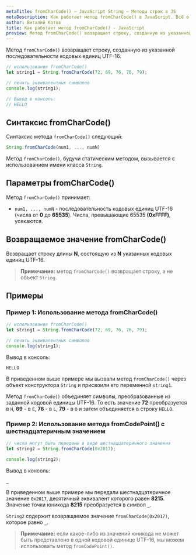 ```yaml
---
metaTitle: fromCharCode() – JavaScript String – Методы строк в JS
metaDescription: Как работает метод fromCharCode() в JavaScript. Всё о методах работы со строками в JavaScript | База знаний PurpleSchool
author: Виталий Котов
title: Как работает метод fromCharCode() - JavaScript
preview: Метод fromCharCode() возвращает строку, созданную из указанной последовательности кодовых единиц UTF-16...
---
```


Метод `fromCharCode()` возвращает строку, созданную из указанной последовательности кодовых единиц UTF-16.

```javascript
// использование fromCharCode()
let string1 = String.fromCharCode(72, 69, 76, 76, 79);

// печать эквивалентных символов
console.log(string1);

// Вывод в консоль:
// HELLO
```

## Синтаксис fromCharCode()

Синтаксис метода `fromCharCode()` следующий:

```javascript
String.fromCharCode(num1, ..., numN)
```

Метод `fromCharCode()`, будучи статическим методом, вызывается с использованием имени класса `String`.

## Параметры fromCharCode()

Метод `fromCharCode()` принимает:

- `num1, ..., numN` - последовательность кодовых единиц UTF-16 (числа от **0** до **65535**). Числа, превышающие 65535 **(0xFFFF)**, усекаются.

## Возвращаемое значение fromCharCode()

Возвращает строку длины **N**, состоящую из **N** указанных кодовых единиц UTF-16.

> **Примечание:** метод `fromCharCode()` возвращает строку, а не объект `String`.

## Примеры

### Пример 1: Использование метода fromCharCode()

```javascript
// использование fromCharCode()
let string1 = String.fromCharCode(72, 69, 76, 76, 79);

// печать эквивалентных символов
console.log(string1);
```

Вывод в консоль:

```
HELLO
```

В приведенном выше примере мы вызвали метод `fromCharCode()` через объект конструктора `String` и присвоили его переменной `string1`.

Метод `fromCharCode()` объединяет символы, преобразованные из заданной кодовой единицы UTF-16. То есть значение **72** преобразуется в `H`, **69** - в `E`, **76** - в `L`, **79** - в `O` и затем объединяется в строку `HELLO`.

### Пример 2: Использование метода fromCodePoint() с шестнадцатеричным значением

```javascript
// числа могут быть переданы в виде шестнадцатеричного значения
let string2 = String.fromCharCode(0x2017);

console.log(string2);
```

Вывод в консоль:

```
‗
```

В приведенном выше примере мы передали шестнадцатеричное значение `0x2017`, десятичный эквивалент которого равен **8215**. Значение точки юникода **8215** преобразуется в символ `‗`.

`String2` содержит возвращаемое значение `fromCharCode(0x2017)`, которое равно `‗`.

> **Примечание:** если какое-либо из значений юникода не может быть представлено в одной кодовой единице UTF-16, мы можем использовать метод `fromCodePoint()`.
